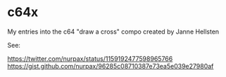 # c64x
My entries into the c64 "draw a cross" compo created by Janne Hellsten

See:

https://twitter.com/nurpax/status/1159192477598965766
https://gist.github.com/nurpax/96285c08710387e73ea5e039e27980af
